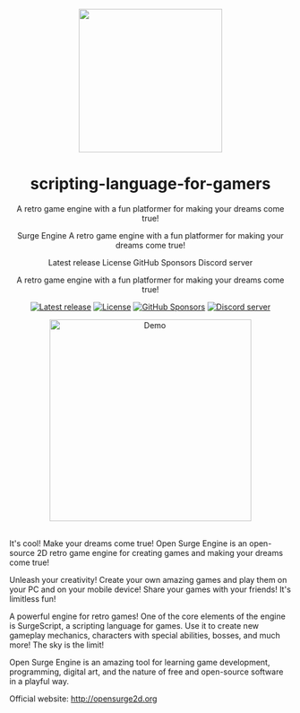 <div align="center"><br>
<img src="https://opensurge2d.org/img/surge_profile.webp" height="256">

# scripting-language-for-gamers
A retro game engine with a fun platformer for making your dreams come true!




Surge Engine
A retro game engine with a fun platformer for making your dreams come true!

Latest release License GitHub Sponsors Discord server

A retro game engine with a fun platformer for making your dreams come true!

[![Latest release](https://img.shields.io/github/v/release/alemart/opensurge?color=blue)](https://github.com/alemart/opensurge/releases)
[![License](https://img.shields.io/github/license/alemart/opensurge?color=brightgreen)](#license)
[![GitHub Sponsors](https://img.shields.io/github/sponsors/alemart?logo=github)](https://github.com/sponsors/alemart)
[![Discord server](https://img.shields.io/discord/493384707937927178?color=5662f6&logo=discord&logoColor=white)](https://discord.gg/w8JqM7m)

<img src="https://opensurge2d.org/surge-demo.gif" alt="Demo" height="360">
<br><br>
</div>



It's cool!
Make your dreams come true! Open Surge Engine is an open-source 2D retro game engine for creating games and making your dreams come true!



Unleash your creativity! Create your own amazing games and play them on your PC and on your mobile device! Share your games with your friends! It's limitless fun!

A powerful engine for retro games! One of the core elements of the engine is SurgeScript, a scripting language for games. Use it to create new gameplay mechanics, characters with special abilities, bosses, and much more! The sky is the limit!

Open Surge Engine is an amazing tool for learning game development, programming, digital art, and the nature of free and open-source software in a playful way.

Official website: http://opensurge2d.org

